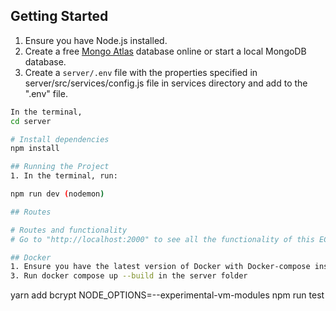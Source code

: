 ## Getting Started

1. Ensure you have Node.js installed.
2. Create a free [Mongo Atlas](https://www.mongodb.com/atlas/database) database online or start a local MongoDB database.
3. Create a `server/.env` file with the properties specified in server/src/services/config.js file in services directory and add to the ".env" file.

```sh
In the terminal,
cd server

# Install dependencies
npm install

## Running the Project
1. In the terminal, run:

npm run dev (nodemon)

## Routes

# Routes and functionality
# Go to "http://localhost:2000" to see all the functionality of this ECOMMERCE-API

## Docker
1. Ensure you have the latest version of Docker with Docker-compose installed
3. Run docker compose up --build in the server folder
```

yarn add bcrypt
NODE_OPTIONS=--experimental-vm-modules npm run test
